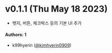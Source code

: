 # v0.1.1 (Thu May 18 2023)

- 뱃지, 버튼, 체크박스 등의 기본 UI 추가

#### Authors: 1

- k99hyerin ([@kimhyerin0909](https://github.com/kimhyerin0909))
